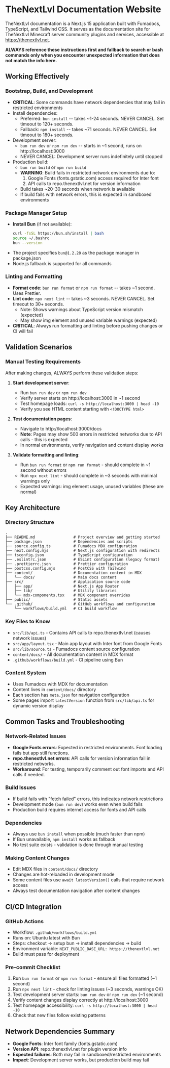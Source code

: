 # TheNextLvl Documentation Website

TheNextLvl documentation is a Next.js 15 application built with Fumadocs, TypeScript, and Tailwind CSS. It serves as the documentation site for TheNextLvl Minecraft server community plugins and services, accessible at https://thenextlvl.net.

**ALWAYS reference these instructions first and fallback to search or bash commands only when you encounter unexpected information that does not match the info here.**

## Working Effectively

### Bootstrap, Build, and Development

- **CRITICAL**: Some commands have network dependencies that may fail in restricted environments
- Install dependencies:
  - Preferred: `bun install` -- takes ~1-24 seconds. NEVER CANCEL. Set timeout to 120+ seconds.
  - Fallback: `npm install` -- takes ~71 seconds. NEVER CANCEL. Set timeout to 180+ seconds.
- Development server:
  - `bun run dev` or `npm run dev` -- starts in ~1 second, runs on http://localhost:3000
  - NEVER CANCEL: Development server runs indefinitely until stopped
- Production build:
  - `bun run build` or `npm run build`
  - **WARNING**: Build fails in restricted network environments due to:
    1. Google Fonts (fonts.gstatic.com) access required for Inter font
    2. API calls to repo.thenextlvl.net for version information
  - Build takes ~20-30 seconds when network is available
  - If build fails with network errors, this is expected in sandboxed environments

### Package Manager Setup

- **Install Bun** (if not available):
  ```bash
  curl -fsSL https://bun.sh/install | bash
  source ~/.bashrc
  bun --version
  ```
- The project specifies `bun@1.2.20` as the package manager in package.json
- Node.js fallback is supported for all commands

### Linting and Formatting

- **Format code**: `bun run format` or `npm run format` -- takes ~1 second. Uses Prettier.
- **Lint code**: `npx next lint` -- takes ~3 seconds. NEVER CANCEL. Set timeout to 30+ seconds.
  - Note: Shows warnings about TypeScript version mismatch (expected)
  - May show img element and unused variable warnings (expected)
- **CRITICAL**: Always run formatting and linting before pushing changes or CI will fail

## Validation Scenarios

### Manual Testing Requirements

After making changes, ALWAYS perform these validation steps:

1. **Start development server**:
   - Run `bun run dev` or `npm run dev`
   - Verify server starts on http://localhost:3000 in ~1 second
   - Test homepage loads: `curl -s http://localhost:3000 | head -10`
   - Verify you see HTML content starting with `<!DOCTYPE html>`

2. **Test documentation pages**:
   - Navigate to http://localhost:3000/docs
   - **Note**: Pages may show 500 errors in restricted networks due to API calls - this is expected
   - In normal environments, verify navigation and content display works

3. **Validate formatting and linting**:
   - Run `bun run format` or `npm run format` - should complete in ~1 second without errors
   - Run `npx next lint` - should complete in ~3 seconds with minimal warnings only
   - Expected warnings: img element usage, unused variables (these are normal)

## Key Architecture

### Directory Structure

```
.
├── README.md                 # Project overview and getting started
├── package.json              # Dependencies and scripts
├── source.config.ts          # Fumadocs MDX configuration
├── next.config.mjs           # Next.js configuration with redirects
├── tsconfig.json             # TypeScript configuration
├── .eslintrc.json            # ESLint configuration (legacy format)
├── .prettierrc.json          # Prettier configuration
├── postcss.config.mjs        # PostCSS with Tailwind
├── content/                  # Documentation content in MDX
│   └── docs/                 # Main docs content
├── src/                      # Application source code
│   ├── app/                  # Next.js App Router
│   ├── lib/                  # Utility libraries
│   └── mdx-components.tsx    # MDX component overrides
├── public/                   # Static assets
└── .github/                  # GitHub workflows and configuration
    └── workflows/build.yml   # CI build workflow
```

### Key Files to Know

- `src/lib/api.ts` - Contains API calls to repo.thenextlvl.net (causes network issues)
- `src/app/layout.tsx` - Main app layout with Inter font from Google Fonts
- `src/lib/source.ts` - Fumadocs content source configuration
- `content/docs/` - All documentation content in MDX format
- `.github/workflows/build.yml` - CI pipeline using Bun

### Content System

- Uses Fumadocs with MDX for documentation
- Content lives in `content/docs/` directory
- Each section has `meta.json` for navigation configuration
- Some pages import `latestVersion` function from `src/lib/api.ts` for dynamic version display

## Common Tasks and Troubleshooting

### Network-Related Issues

- **Google Fonts errors**: Expected in restricted environments. Font loading fails but app still functions.
- **repo.thenextlvl.net errors**: API calls for version information fail in restricted networks.
- **Workaround**: For testing, temporarily comment out font imports and API calls if needed.

### Build Issues

- If build fails with "fetch failed" errors, this indicates network restrictions
- Development mode (`bun run dev`) works even when build fails
- Production build requires internet access for fonts and API calls

### Dependencies

- Always use `bun install` when possible (much faster than npm)
- If Bun unavailable, `npm install` works as fallback
- No test suite exists - validation is done through manual testing

### Making Content Changes

- Edit MDX files in `content/docs/` directory
- Changes are hot-reloaded in development mode
- Some content files use `await latestVersion()` calls that require network access
- Always test documentation navigation after content changes

## CI/CD Integration

### GitHub Actions

- Workflow: `.github/workflows/build.yml`
- Runs on: Ubuntu latest with Bun
- Steps: checkout → setup bun → install dependencies → build
- Environment variable: `NEXT_PUBLIC_BASE_URL: https://thenextlvl.net`
- Build must pass for deployment

### Pre-commit Checklist

1. Run `bun run format` or `npm run format` - ensure all files formatted (~1 second)
2. Run `npx next lint` - check for linting issues (~3 seconds, warnings OK)
3. Test development server starts: `bun run dev` or `npm run dev` (~1 second)
4. Verify content changes display correctly at http://localhost:3000
5. Test homepage accessibility: `curl -s http://localhost:3000 | head -10`
6. Check that new files follow existing patterns

## Network Dependencies Summary

- **Google Fonts**: Inter font family (fonts.gstatic.com)
- **Version API**: repo.thenextlvl.net for plugin version info
- **Expected failures**: Both may fail in sandboxed/restricted environments
- **Impact**: Development server works, but production build may fail

